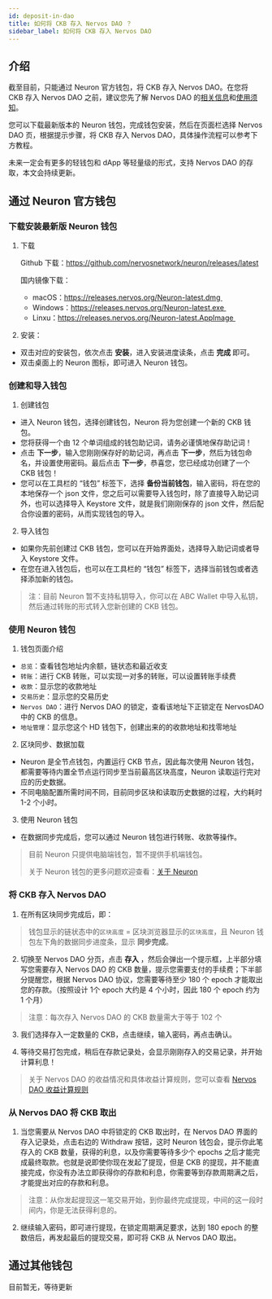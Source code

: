 ```yaml
---
id: deposit-in-dao
title: 如何将 CKB 存入 Nervos DAO ？
sidebar_label: 如何将 CKB 存入 Nervos DAO
---
```


## 介绍

截至目前，只能通过 Neuron 官方钱包，将 CKB 存入 Nervos DAO。在您将 CKB 存入 Nervos DAO 之前，建议您先了解 Nervos DAO 的[相关信息]()和[使用须知]()。

您可以下载最新版本的 Neuron 钱包，完成钱包安装，然后在页面栏选择 Nervos DAO 页，根据提示步骤，将 CKB 存入 Nervos DAO，具体操作流程可以参考下方教程。

未来一定会有更多的轻钱包和 dApp 等轻量级的形式，支持 Nervos DAO 的存取，本文会持续更新。

## 通过 Neuron 官方钱包

### 下载安装最新版 Neuron 钱包

1. 下载

    Github 下载：https://github.com/nervosnetwork/neuron/releases/latest

    国内镜像下载：
    * macOS：https://releases.nervos.org/Neuron-latest.dmg 
    * Windows：https://releases.nervos.org/Neuron-latest.exe 
    * Linxu：https://releases.nervos.org/Neuron-latest.AppImage 

2. 安装：

* 双击对应的安装包，依次点击 **安装**，进入安装进度读条，点击 **完成** 即可。
* 双击桌面上的 Neuron 图标，即可进入 Neuron 钱包。

### 创建和导入钱包

1. 创建钱包

* 进入 Neuron 钱包，选择创建钱包，Neuron 将为您创建一个新的 CKB 钱包。
* 您将获得一个由 12 个单词组成的钱包助记词，请务必谨慎地保存助记词！
* 点击 **下一步**，输入您刚刚保存好的助记词，再点击 **下一步**，然后为钱包命名，并设置使用密码。最后点击 **下一步**，恭喜您，您已经成功创建了一个 CKB 钱包！
* 您可以在工具栏的 “钱包” 标签下，选择 **备份当前钱包**，输入密码，将在您的本地保存一个 json 文件，您之后可以需要导入钱包时，除了直接导入助记词外，也可以选择导入 Keystore 文件，就是我们刚刚保存的 json 文件，然后配合你设置的密码，从而实现钱包的导入。

2. 导入钱包

* 如果你先前创建过 CKB 钱包，您可以在开始界面处，选择导入助记词或者导入 Keystore 文件。
* 在您在进入钱包后，也可以在工具栏的 “钱包” 标签下，选择当前钱包或者选择添加新的钱包。

> 注：目前 Neuron 暂不支持私钥导入，你可以在 ABC Wallet 中导入私钥，然后通过转账的形式转入您新创建的 CKB 钱包。

### 使用 Neuron 钱包

1. 钱包页面介绍

* `总览`：查看钱包地址内余额，链状态和最近收支
* `转账`：进行 CKB 转账，可以实现一对多的转账，可以设置转账手续费
* `收款`：显示您的收款地址
* `交易历史`：显示您的交易历史
* `Nervos DAO`：进行 Nervos DAO 的锁定，查看该地址下正锁定在 NervosDAO 中的 CKB 的信息。
* `地址管理`：显示您这个 HD 钱包下，创建出来的的收款地址和找零地址

2. 区块同步、数据加载

* Neuron 是全节点钱包，内置运行 CKB 节点，因此每次使用 Neuron 钱包，都需要等待内置全节点运行同步至当前最高区块高度，Neuron 读取运行完对应的历史数据。
* 不同电脑配置所需时间不同，目前同步区块和读取历史数据的过程，大约耗时 1-2 个小时。

3. 使用 Neuron 钱包

* 在数据同步完成后，您可以通过 Neuron 钱包进行转账、收款等操作。

> 目前 Neuron 只提供电脑端钱包，暂不提供手机端钱包。
>
> 关于 Neuron 钱包的更多问题欢迎查看：[关于 Neuron]()

### 将 CKB 存入 Nervos DAO

1. 在所有区块同步完成后，即：

> 钱包显示的链状态中的`区块高度` = 区块浏览器显示的`区块高度`，且 Neuron 钱包左下角的数据同步进度条，显示 **同步完成**。

2. 切换至 Nervos DAO 分页，点击 **存入** ，然后会弹出一个提示框，上半部分填写您需要存入 Nervos DAO 的 CKB 数量，提示您需要支付的手续费；下半部分提醒您，根据 Nervos DAO 协议，您需要等待至少 180 个 epoch 才能取出您的存款。（按照设计 1个 epoch 大约是 4 个小时，因此 180 个 epoch 约为 1 个月）

> 注意：每次存入 Nervos DAO 的 CKB 数量需大于等于 102 个

3. 我们选择存入一定数量的 CKB，点击继续，输入密码，再点击确认。


4. 等待交易打包完成，稍后在存款记录处，会显示刚刚存入的交易记录，并开始计算利息！

> 关于 Nervos DAO 的收益情况和具体收益计算规则，您可以查看 [Nervos DAO 收益计算规则]()


### 从 Nervos DAO 将 CKB 取出

1. 当您需要从 Nervos DAO 中将锁定的 CKB 取出时，在 Nervos DAO 界面的存入记录处，点击右边的 Withdraw 按钮，这时 Neuron 钱包会，提示你此笔存入的 CKB 数量，获得的利息，以及你需要等待多少个 epochs 之后才能完成最终取款。也就是说即使你现在发起了提现，但是 CKB 的提现，并不能直接完成，你没有办法立即获得你的存款和利息，你需要等到存款周期满之后，才能提出对应的存款和利息。

> 注意：从你发起提现这一笔交易开始，到你最终完成提现，中间的这一段时间内，你是无法获得利息的。

2. 继续输入密码，即可进行提现，在锁定周期满足要求，达到 180 epoch 的整数倍后，再发起最后的提现交易，即可将 CKB 从 Nervos DAO 取出。


## 通过其他钱包

目前暂无，等待更新